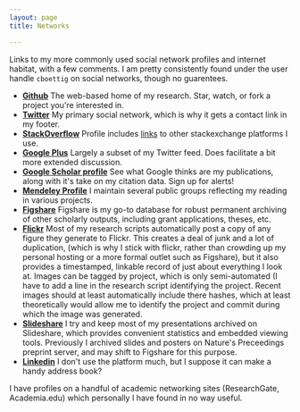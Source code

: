 ```yaml
---
layout: page
title: Networks

---
```



Links to my more commonly used social network profiles and internet habitat, with a few comments.  I am pretty consistently found under the user handle `cboettig` on social networks, though no guarentees.  

* __[<i class="icon-github"></i> Github](http://github.com/cboettig)__ The web-based home of my research.  Star, watch, or fork a project you're interested in.  
* __[<i class="icon-twitter"></i> Twitter](http://twitter.com/cboettig)__ My primary social network, which is why it gets a contact link in my footer.  
* __[<i class="icon-stackoverflow"></i> StackOverflow](http://stackoverflow.com/users/258662/carl)__ Profile includes [links](http://stackexchange.com/users/94826/cboettig?tab=accounts) to other stackexchange platforms I use.
* __[<i class="icon-google-plus-sign"></i> Google Plus](https://plus.google.com/112929796403983408632/about)__ Largely a subset of my Twitter feed. Does facilitate a bit more extended discussion.  
* __[Google Scholar profile](http://scholar.google.com/citations?hl=en&user=zj2rRtEAAAAJ)__ See what Google thinks are my publications, along with it's take on my citation data. Sign up for alerts! 
* __[Mendeley Profile](http://www.mendeley.com/profiles/carl-boettiger/)__ I maintain several public groups reflecting my reading in various projects.
* __[Figshare](http://figshare.com/authors/Carl%20Boettiger/96387)__ Figshare is my go-to database for robust permanent archiving of other scholarly outputs, including grant applications, theses, etc.  
* __[Flickr](http://www.flickr.com/people/cboettig/)__ Most of my research scripts automatically post a copy of any figure they generate to Flickr.  This creates a deal of junk and a lot of duplication, (which is why I stick with flickr, rather than crowding up my personal hosting or a more formal outlet such as Figshare), but it also provides a timestamped, linkable record of just about everything I look at.  Images can be tagged by project, which is only semi-automated (I have to add a line in the research script identifying the project.  Recent images should at least automatically include there hashes, which at least theoretically would allow me to identify the project and commit during which the image was generated.  
* __[Slideshare](http://www.slideshare.net/cboettig)__ I try and keep most of my presentations archived on Slideshare, which provides convenient statistics and embedded viewing tools. Previously I archived slides and posters on Nature's Preceedings preprint server, and may shift to Figshare for this purpose.  
* __[<i class="icon-linkedin-sign"></i> Linkedin](http://www.linkedin.com/in/cboettig/)__ I don't use the platform much, but I suppose it can make a handy address book? 

I have profiles on a handful of academic networking sites (ResearchGate, Academia.edu) which personally I have found in no way useful. 

<!-- bibsonomy? Quora? -->
